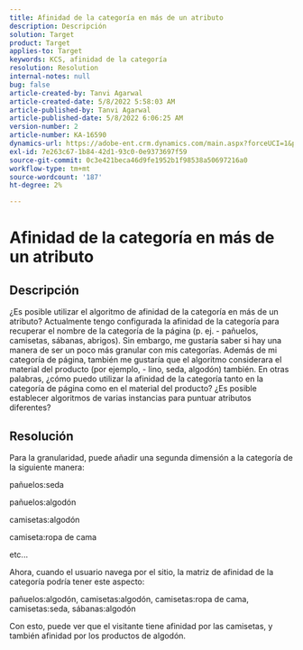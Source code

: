 ```yaml
---
title: Afinidad de la categoría en más de un atributo
description: Descripción
solution: Target
product: Target
applies-to: Target
keywords: KCS, afinidad de la categoría
resolution: Resolution
internal-notes: null
bug: false
article-created-by: Tanvi Agarwal
article-created-date: 5/8/2022 5:58:03 AM
article-published-by: Tanvi Agarwal
article-published-date: 5/8/2022 6:06:25 AM
version-number: 2
article-number: KA-16590
dynamics-url: https://adobe-ent.crm.dynamics.com/main.aspx?forceUCI=1&pagetype=entityrecord&etn=knowledgearticle&id=a8c617cd-93ce-ec11-a7b5-00224809c101
exl-id: 7e263c67-1b84-42d1-93c0-0e9373697f59
source-git-commit: 0c3e421beca46d9fe1952b1f98538a50697216a0
workflow-type: tm+mt
source-wordcount: '187'
ht-degree: 2%

---
```


# Afinidad de la categoría en más de un atributo

## Descripción

¿Es posible utilizar el algoritmo de afinidad de la categoría en más de un atributo? Actualmente tengo configurada la afinidad de la categoría para recuperar el nombre de la categoría de la página (p. ej. - pañuelos, camisetas, sábanas, abrigos). Sin embargo, me gustaría saber si hay una manera de ser un poco más granular con mis categorías. Además de mi categoría de página, también me gustaría que el algoritmo considerara el material del producto (por ejemplo, - lino, seda, algodón) también. En otras palabras, ¿cómo puedo utilizar la afinidad de la categoría tanto en la categoría de página como en el material del producto? ¿Es posible establecer algoritmos de varias instancias para puntuar atributos diferentes?

## Resolución


Para la granularidad, puede añadir una segunda dimensión a la categoría de la siguiente manera:

pañuelos:seda

pañuelos:algodón

camisetas:algodón

camiseta:ropa de cama

etc...

Ahora, cuando el usuario navega por el sitio, la matriz de afinidad de la categoría podría tener este aspecto:

pañuelos:algodón, camisetas:algodón, camisetas:ropa de cama, camisetas:seda, sábanas:algodón

Con esto, puede ver que el visitante tiene afinidad por las camisetas, y también afinidad por los productos de algodón.
